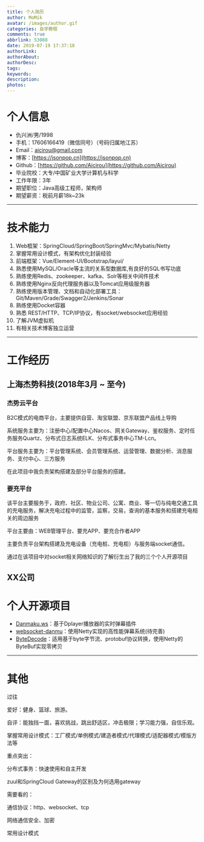 ```yaml
---
title: 个人简历
author: MoMik
avatar: /images/author.gif
categories: 自学教程
comments: true
abbrlink: 53088
date: 2019-07-19 17:37:18
authorLink:
authorAbout:
authorDesc:
tags:
keywords:
description:
photos:
---
```


# 个人信息

 - 仇兴洲/男/1998
 - 手机：17606166419（微信同号）（号码归属地江苏）
 - Email：aicirou@gmail.com
 - 博客：[https://jsonpop.cn](https://jsonpop.cn)
 - Github：[https://github.com/Aicirou](https://github.com/Aicirou)
 - 毕业院校：大专/中国矿业大学计算机与科学
 - 工作年限：3年
 - 期望职位：Java高级工程师，架构师
 - 期望薪资：税前月薪18k~23k

---

# 技术能力

1. Web框架：SpringCloud/SpringBoot/SpringMvc/Mybatis/Netty
2. 掌握常用设计模式，有架构优化封装经验
3. 前端框架：Vue/Element-UI/Bootstrap/layui/
4. 熟悉使用MySQL/Oracle等主流的关系型数据库,有良好的SQL书写功底
5. 熟练使用Redis、zookeeper、kafka、Solr等相关中间件技术
6. 熟练使用Nginx反向代理服务器以及Tomcat应用级服务器
7. 熟练使用版本管理、文档和自动化部署工具：Git/Maven/Grade/Swagger2/Jenkins/Sonar
8. 熟练使用Docket容器
9. 熟悉 REST/HTTP、TCP/IP协议，有socket/websocket应用经验
10. 了解JVM虚拟机
11. 有相关技术博客独立运营

---

# 工作经历

## 上海杰势科技(2018年3月 ~ 至今)
### 杰势云平台

B2C模式的电商平台，主要提供自营、淘宝联盟、京东联盟产品线上导购

系统服务主要为：注册中心/配置中心Nacos、网关Gateway、鉴权服务、定时任务服务Quartz、分布式日志系统ELK、分布式事务中心TM-Lcn。

平台服务主要为：平台管理系统、会员管理系统、运营管理、数据分析、消息服务、支付中心、三方服务

在此项目中我负责架构搭建及部分平台服务的搭建。

### 要充平台

该平台主要服务于，政府、社区、物业公司、公寓、商业、等一切与纯电交通工具的充电服务，解决充电过程中的监管，监察，交易，查询的基本服务和搭建充电相关的周边服务

平台主要由：WEB管理平台、要充APP、要充合作者APP

主要负责平台架构搭建及充电设备（充电桩、充电柜）与服务端socket通信。

通过在该项目中对socket相关网络知识的了解衍生出了我的三个个人开源项目

## XX公司

# 个人开源项目
 - [Danmaku.ws](https://github.com/Aicirou/Danmaku.ws)：基于Dplayer播放器的实时弹幕插件
 - [websocket-danmu](https://github.com/Aicirou/websocket-danmu)：使用Netty实现的高性能弹幕系统(待完善)
 - [ByteDecode]()：适用基于byte字节流、protobuf协议转换，使用Netty的ByteBuf实现零拷贝

---

# 其他

过往

爱好：健身、篮球、旅游。

自评：能独挡一面，喜欢挑战，跳出舒适区，冲击极限；学习能力强，自信乐观。







掌握常用设计模式：工厂模式/单例模式/建造者模式/代理模式/适配器模式/模版方法等

重点突出：

分布式事务：快速使用和自主开发

zuul和SpringCloud Gateway的区别及为何选用gateway

需要看的：

通信协议：http、websocket、tcp

网络通信安全、加密

常用设计模式

